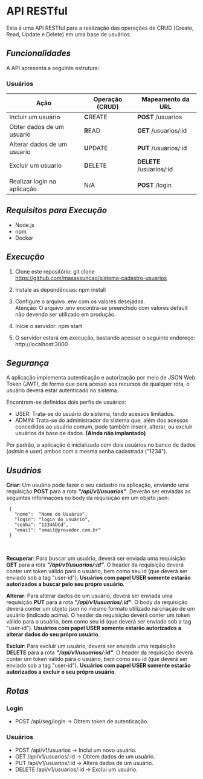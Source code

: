 # API RESTful
Esta é uma API RESTful para a realização das operações de CRUD (Create, Read, Update e Delete) em uma base de usuários.

## *Funcionalidades*
A API apresenta a seguinte estrutura:

### Usuários

| Ação                                   	   |  Operação (CRUD) 	| Mapeamento da URL        	      |
|--------------------------------------------|--------------------|-----------------------------------|
| Incluir um usuario             	         | **C**REATE       	| **POST**   /usuarios   	         |
| Obter dados de um usuario             	   | **R**EAD         	| **GET**    /usuarios/:id	         |
| Alterar dados de  um usuario               | **U**PDATE       	| **PUT**    /usuarios/:id   	      |
| Excluir um usuario                         | **D**ELETE       	| **DELETE** /usuarios/:id   	      |
|                                                                                                     |
| Realizar login na aplicação                | N/A                | **POST**   /login                 |

<!--

### Administradores
| Ação                                   	   |  Operação (CRUD) 	| Mapeamento da URL        	      |
|--------------------------------------------|--------------------|-----------------------------------|
| Incluir um administrador                   | **C**REATE       	| **POST**   /administradores       |
| Obter dados de um administrador        	   | **R**EAD         	| **GET**    /administradores/:id   |
| Alterar dados de  um administrador         | **U**PDATE       	| **PUT**    /administradores/:id	|
| Excluir administrador                      | **D**ELETE       	| **DELETE** /administradores/:id	|
|                                                                                                     |
| Realizar login na aplicação                | N/A                | **POST**   /login                 |
-->

## *Requisitos para Execução*
- Node.js 
- npm
- Docker

## *Execução*
1. Clone este repositório:
   git clone https://github.com/masassuncao/sistema-cadastro-usuarios

2. Instale as dependências:
   npm install

3. Configure o arquivo .env com os valores desejados. <br>
   Atenção: O arquivo .env encontra-se preenchido com valores default não devendo ser utilizado em produção.

3. Inicie o servidor:
   npm start

4. O servidor estará em execução, bastando acessar o seguinte endereço:
   http://localhost:3000

## *Segurança*
A aplicação implementa autenticação e autorização por meio de JSON Web Token (JWT), de forma que para acesso aos recursos de qualquer rota, o usuário deverá estar autenticado no sistema.

Encontram-se definidos dois perfis de usuários:
   - USER: Trata-se do usuário do sistema, tendo acessos limitados.
   - ADMIN: Trata-se do administrador do sistema que, além dos acessos concedidos ao usuário comum, pode também inserir, alterar, ou excluir usuários da base de dados. **(Ainda não implantado)**

Por padrão, a aplicação é inicializada com dois usuários no banco de dados (*admin* e *user*) ambos com a mesma senha cadastrada ("1234").

## *Usuários*

**Criar**: Um usuário pode fazer o seu cadastro na aplicação, enviando uma requisição **POST** para a rota ***"/api/v1/usuarios"***. Deverão ser enviadas as seguintes informações no body da requisição em um objeto json:

```
 {
   "nome":  "Nome do Usuário",
   "login": "login_do_usuário",
   "senha": "1234AbCd",
   "email": "email@provedor.com.br"
 }
```
<br>


**Recuperar**: Para buscar um usuário, deverá ser enviada uma requisição **GET** para a rota ***"/api/v1/usuarios/:id"***. O header da requisição deverá conter um token válido para o usuário, bem como seu id (que deverá ser enviado sob a tag "user-id"). **Usuários com papel USER somente estarão autorizados a buscar pelo seu própro usuário**.

**Alterar**: Para alterar dados de um usuário, deverá ser enviada uma requisição **PUT** para a rota ***"/api/v1/usuarios/:id"***. O body da requisição deverá conter um objeto json no mesmo formato utilizado na criação de um usuário (indicado acima). O header da requisição deverá conter um token válido para o usuário, bem como seu id (que deverá ser enviado sob a tag "user-id"). **Usuários com papel USER somente estarão autorizados a alterar dados do seu própro usuário**.

**Excluir**: Para excluir um usuário, deverá ser enviada uma requisição **DELETE** para a rota ***"/api/v1/usuarios/:id"***. O header da requisição deverá conter um token válido para o usuário, bem como seu id (que deverá ser enviado sob a tag "user-id"). **Usuários com papel USER somente estarão autorizados a excluir o seu própro usuário**.




<!--
**Admin**: Apenas administradores podem cadastrar outros administradores. Para isso, deverá ser enviada uma requisição POST para a rota ***"/api/v1/administradores"***. As informações a serem enviadas são as mesmas listadas no item anterior.

**Exclusão de usuários/administradores**: Apenas administradores podem realizar a exclusão de usuários ou de outros administradores. Para isso, deverá ser enviada uma requisição DELETE para a rota ***"/api/v1/usuarios"***, a #requisição deverá conter em seu body o login do usuário/administrador a ser excluído.
-->



## *Rotas*
### Login
- POST      /api/seg/login             -> Obtem token de autenticação.

### Usuários
- POST      /api/v1/usuarios           -> Inclui um novo usuário.
- GET       /api/v1/usuarios/:id       -> Obtem dados de um usuário.
- PUT       /api/v1/usuarios/:id       -> Altera dados de um usuário.
- DELETE    /api/v1/usuarios/:id       -> Exclui um usuário.

<!--
### Administradores
- POST      /api/v3/administradores    -> Inclui um novo administrador.

-->
